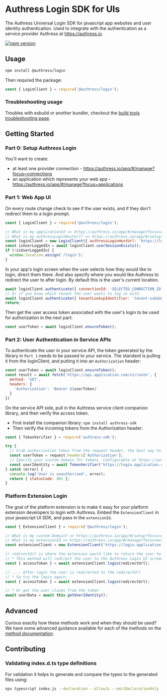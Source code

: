 # Authress Login SDK for UIs
The Authress Universal Login SDK for javascript app websites and user identity authentication. Used to integrate with the authentication as a service provider Authress at https://authress.io.


[![npm version](https://badge.fury.io/js/authress-login.svg)](https://badge.fury.io/js/authress-login)


## Usage

```sh
npm install @authress/login
```

Then required the package:
```js
const { LoginClient } = require('@authress/login');
```

### Troubleshooting usage
Troubles with esbuild or another bundler, checkout the [build tools troubleshooting page](./docs/troubleshooting.md).

## Getting Started

### Part 0: Setup Authress Login
You'll want to create:
* at least one provider connection - https://authress.io/app/#/manage?focus=connections
* an application which represents your web app - https://authress.io/app/#/manage?focus=applications

### Part 1: Web App UI

On every route change check to see if the user exists, and if they don't redirect them to a login prompt.
```js
const { LoginClient } = require('@authress/login');

// What is my applicationId => https://authress.io/app/#/manage?focus=applications
// What is my authressLoginHostUrl? => https://authress.io/app/#/setup?focus=domain
const loginClient = new LoginClient({ authressLoginHostUrl: 'https://login.application.com', applicationId: 'YOUR_APPLICATION_ID' });
const isUserLoggedIn = await loginClient.userSessionExists();
if (!isUserLoggedIn) {
  window.location.assign('/login');
}
```
In your app's login screen when the user selects how they would like to login, direct them there. And also specify where you would like Authress to redirect the user to after login. By default this is the user's current location.
```js
await loginClient.authenticate({ connectionId: 'SELECTED_CONNECTION_ID', redirectUrl: window.location.href });
// Or if you know which tenant the user wants to log in with:
await loginClient.authenticate({ tenantLookupIdentifier: 'tenant-subdomain.app.com', redirectUrl: window.location.href });
return;
```

Then get the user access token associated with the user's login to be used for authorization in the next part:
```js
const userToken = await loginClient.ensureToken();
```

### Part 2: User Authentication in Service APIs
To authenticate the user in your service API, the token generated by the library in `Part 1` needs to be passed to your service. The standard is pulling it from the loginClient, and putting it into an `Authorization` header:
```js
const userToken = await loginClient.ensureToken();
const result = await fetch('https://api.application.com/v1/route', {
  method: 'GET',
  headers: {
    'Authorization': `Bearer ${userToken}`
  }
})
```

On the service API side, pull in the Authress service client companion library, and then verify the access token.

* First install the companion library: `npm install authress-sdk`
* Then verify the incoming tokens from the Authorization header:

```js
const { TokenVerifier } = require('authress-sdk');

try {
  // Grab authorization token from the request header, the best way to do this will be framework specific.
  const userToken = request.headers['Authorization'];
  // Specify your custom domain for tokens. Configurable at https://authress.io/app/#/manage?focus=applications
  const userIdentity = await TokenVerifier('https://login.application.com', userToken);
} catch (error) {
  console.log('User is unauthorized', error);
  return { statusCode: 401 };
}
```

### Platform Extension Login
The goal of the platform extension is to make it easy for your platform extension developers to login with Authress. Embed the `ExtensionClient` in your javascript UI SDK, and pass in the `extensionId`.

```js
const { ExtensionClient } = require('@authress/login');

// What is my custom Domain? => https://authress.io/app/#/setup?focus=domain
// What is my extensionId => https://authress.io/app/#/manage?focus=extensions
const extensionClient = new ExtensionClient('https://login.application.io', extensionId);

// redirectUrl is where the extension would like to return the user to after login
// * This method will redirect the user to the Authress Login UI screen with an auth code
const { accessToken } = await extensionClient.login(redirectUrl);

// .... After login the user is redirected to the redirectUrl
// * So try the login again:
const { accessToken } = await extensionClient.login(redirectUrl);

// * Or get the user claims from the token
await userData = await this.getUserIdentity();
```

## Advanced
Curious exactly how these methods work and when they should be used? We have some advanced guidance available for each of the methods on the [method documentation](./docs/advanced.md).

## Contributing

### Validating index.d.ts type definitions
For validation it helps to generate and compare the types to the generated files using:
```sh
npx typescript index.js --declaration --allowJs --emitDeclarationOnly --outDir types
```
